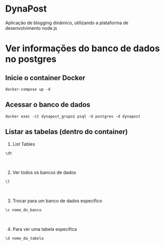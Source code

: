 # DynaPost

Aplicação de blogging dinâmico, utilizando a plataforma de desenvolvimento node.js


# Ver informações do banco de dados no postgres
## Inicie o container Docker

```
docker-compose up -d
```

## Acessar o banco de dados
```
docker exec -it dynapost_grupo1 psql -U postgres -d dynapost
```

## Listar as tabelas (dentro do container)

1) List Tables
```
\dt
```
<br>

2) Ver todos os bancos de dados
```
\l
```
<br>

3) Trocar para um banco de dados específico
```
\c nome_do_banco
```
<br>

4) Para ver uma tabela específica
```
\d nome_da_tabela
```